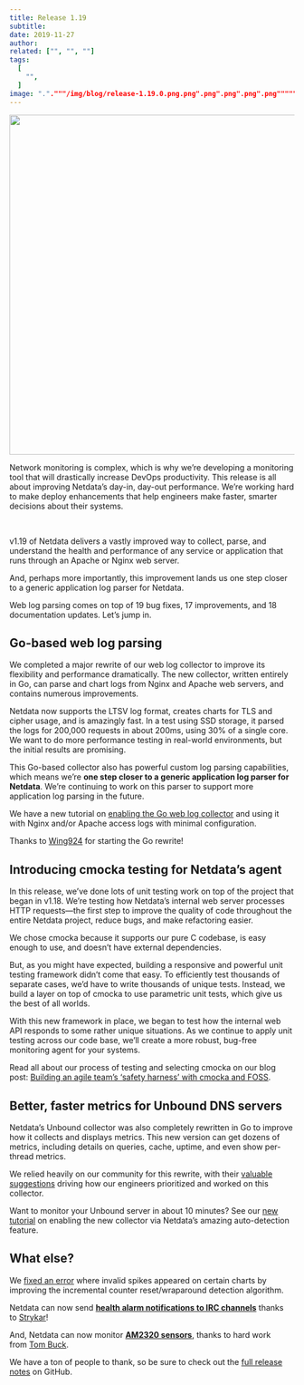 ```yaml
---
title: Release 1.19
subtitle: 
date: 2019-11-27
author: 
related: ["", "", ""]
tags: 
  [
    "",
  ]
image: "."."""/img/blog/release-1.19.0.png.png".png".png".png".png"""""
---
```

<img class="alignnone size-full wp-image-16837" src="/img/wp-archive/uploads/2022/03/release-1.19.0.png" alt="" width="1200" height="600" />

Network monitoring is complex, which is why we’re developing a monitoring tool that will drastically increase DevOps productivity. This release is all about improving Netdata’s day-in, day-out performance. We’re working hard to make deploy enhancements that help engineers make faster, smarter decisions about their systems.

&nbsp;

v1.19 of Netdata delivers a vastly improved way to collect, parse, and understand the health and performance of any service or application that runs through an Apache or Nginx web server.

And, perhaps more importantly, this improvement lands us one step closer to a generic application log parser for Netdata.

Web log parsing comes on top of 19 bug fixes, 17 improvements, and 18 documentation updates. Let’s jump in.
<h2>Go-based web log parsing</h2>
We completed a major rewrite of our web log collector to improve its flexibility and performance dramatically. The new collector, written entirely in Go, can parse and chart logs from Nginx and Apache web servers, and contains numerous improvements.

Netdata now supports the LTSV log format, creates charts for TLS and cipher usage, and is amazingly fast. In a test using SSD storage, it parsed the logs for 200,000 requests in about 200ms, using 30% of a single core. We want to do more performance testing in real-world environments, but the initial results are promising.

This Go-based collector also has powerful custom log parsing capabilities, which means we’re <strong>one step closer to a generic application log parser for Netdata</strong>. We’re continuing to work on this parser to support more application log parsing in the future.

We have a new tutorial on <a href="https://learn.netdata.cloud/docs/agent/tutorials/collect-apache-nginx-web-logs/">enabling the Go web log collector</a> and using it with Nginx and/or Apache access logs with minimal configuration.

Thanks to <a href="https://github.com/Wing924">Wing924</a> for starting the Go rewrite!
<h2>Introducing cmocka testing for Netdata’s agent</h2>
In this release, we’ve done lots of unit testing work on top of the project that began in v1.18. We’re testing how Netdata’s internal web server processes HTTP requests—the first step to improve the quality of code throughout the entire Netdata project, reduce bugs, and make refactoring easier.

We chose cmocka because it supports our pure C codebase, is easy enough to use, and doesn’t have external dependencies.

But, as you might have expected, building a responsive and powerful unit testing framework didn’t come that easy. To efficiently test thousands of separate cases, we’d have to write thousands of unique tests. Instead, we build a layer on top of cmocka to use parametric unit tests, which give us the best of all worlds.

With this new framework in place, we began to test how the internal web API responds to some rather unique situations. As we continue to apply unit testing across our code base, we’ll create a more robust, bug-free monitoring agent for your systems.

Read all about our process of testing and selecting cmocka on our blog post: <a href="https://staging-www.netdata.cloud/blog/product/agile-team-cmocka-foss/">Building an agile team’s ‘safety harness’ with cmocka and FOSS</a>.
<h2>Better, faster metrics for Unbound DNS servers</h2>
Netdata’s Unbound collector was also completely rewritten in Go to improve how it collects and displays metrics. This new version can get dozens of metrics, including details on queries, cache, uptime, and even show per-thread metrics.

We relied heavily on our community for this rewrite, with their <a href="https://github.com/netdata/netdata/issues/7124">valuable suggestions</a> driving how our engineers prioritized and worked on this
collector.

Want to monitor your Unbound server in about 10 minutes? See our <a href="https://learn.netdata.cloud/docs/agent/tutorials/collect-unbound-metrics/">new tutorial</a> on enabling the new collector via Netdata’s amazing auto-detection feature.
<h2>What else?</h2>
We <a href="https://github.com/netdata/netdata/pull/7220">fixed an error</a> where invalid spikes appeared on certain charts by improving the incremental counter reset/wraparound detection algorithm.

Netdata can now send <a href="https://learn.netdata.cloud/docs/agent/health/notifications/irc/"><strong>health alarm notifications to IRC channels</strong></a> thanks to <a href="https://github.com/Strykar">Strykar</a>!

And, Netdata can now monitor <a href="https://learn.netdata.cloud/docs/agent/collectors/python.d.plugin/am2320/"><strong>AM2320 sensors</strong></a>, thanks to hard work from <a href="https://github.com/tommybuck">Tom Buck</a>.

We have a ton of people to thank, so be sure to check out the <a href="https://github.com/netdata/netdata/releases/tag/v1.19.0">full release notes</a> on GitHub.
